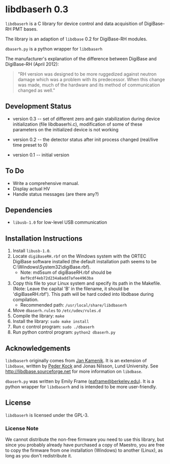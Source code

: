 # libdbaserh 0.3
`libdbaserh` is a C library for device control and data acquisition of DigiBase-RH PMT bases.

The library is an adaption of `libdbase` 0.2 for DigiBase-RH modules.

`dbaserh.py` is a python wrapper for `libdbaserh`


The manufacturer's explanation of the difference between DigiBase and DigiBase-RH (April 2012):

>"RH version was designed to be more ruggedized against neutron damage which
> was a problem with its predecessor. When this change was made, much of the
> hardware and its method of communication changed as well."

## Development Status
- version 0.3 -- set of different zero and gain stabilization during
                 device initialization (file libdbaserhi.c),
                 modification of some of these parameters on the initialized
                 device is not working

- version 0.2 -- the detector status after init process changed
                 (real/live time preset to 0)

- version 0.1 -- initial version

##  To Do
- Write a comprehensive manual.
- Display actual HV
- Handle status messages (are there any?)

## Dependencies
- `libusb-1.0` for low-level USB communication

## Installation Instructions
1. Install `libusb-1.0`.
1. Locate `digiBaseRH.rbf` on the Windows system with the ORTEC DigiBase software installed (the default installation path seems to be C:\Windows\System32\digiBase.rbf).
    - Note: md5sum of digiBaseRH.rbf should be `8ef9cdf4eb72d234a8add7afee4963ba`
1. Copy this file to your Linux system and specify its path in the Makefile.
  (Note: Leave the capital 'B' in the filename, it should be 'digiBaseRH.rbf').
  This path will be hard coded into libdbase during compilation.
    - Recommended path: ```/usr/local/share/libdbaserh```
1. Move `dbaserh.rules` to ```/etc/udev/rules.d```
1. Compile the library: ```make```
1. Install the library: ```sudo make install```
1. Run c control program: ```sudo ./dbaserh```
1. Run python control program: ```python2 dbaserh.py```

## Acknowledgements
`libdbaserh` originally comes from [Jan Kamenik](mailto:jankamenik@gmail.com). It is an extension of `libdbase`, written by [Peder Kock](mailto:peder.kock@med.lu.se) and Jonas Nilsson,
Lund University. See http://libdbase.sourceforge.net for more information on `libdbase`.

`dbaserh.py` was written by Emily Frame (eaframe@berkeley.edu). It is a python wrapper for `libdbaserh` and is intended to
be more user-friendly.

## License
`libdbaserh` is licensed under the GPL-3.

### License Note
We cannot distribute the non-free firmware you need to use this library, but since you probably already have purchased a copy of Maestro, you are free to copy the firmware from one installation (Windows) to another (Linux), as long as you don't redistribute it.

